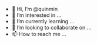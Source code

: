 - 👋 Hi, I’m @quinmin
- 👀 I’m interested in ...
- 🌱 I’m currently learning ...
- 💞️ I’m looking to collaborate on ...
- 📫 How to reach me ...

<!---
quinmin/quinmin is a ✨ special ✨ repository because its `README.md` (this file) appears on your GitHub profile.
You can click the Preview link to take a look at your changes.
--->
